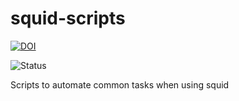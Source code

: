 squid-scripts
=============

[![DOI](https://zenodo.org/badge/4102/sinfallas/squid-scripts.svg)](https://zenodo.org/badge/latestdoi/4102/sinfallas/squid-scripts)

![Status](https://api.travis-ci.org/sinfallas/squid-scripts.svg) 

Scripts to automate common tasks when using squid
